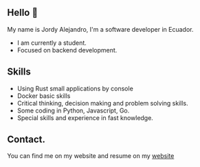 ## Hello 👋

My name is Jordy Alejandro, I'm a software developer in Ecuador.

- I am currently a student.
- Focused on backend development.

## Skills

- Using Rust small applications by console
- Docker basic skills
- Critical thinking, decision making and problem solving skills.
- Some coding in Python, Javascript, Go.
- Special skills and experience in fast knowledge.

## Contact.

You can find me on my website and resume on my [website](https://github.com)
